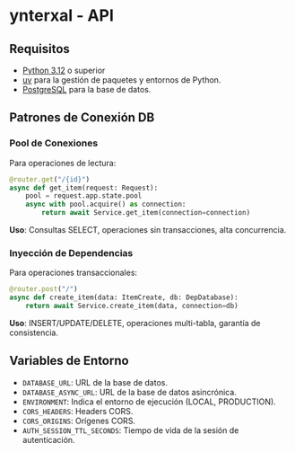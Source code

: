 # ynterxal - API

## Requisitos

- [Python 3.12](https://www.python.org/downloads/release/python-3120/) o superior
- [uv](https://docs.astral.sh/uv/) para la gestión de paquetes y entornos de Python.
- [PostgreSQL](https://www.postgresql.org/) para la base de datos.

## Patrones de Conexión DB

### Pool de Conexiones

Para operaciones de lectura:

```python
@router.get("/{id}")
async def get_item(request: Request):
    pool = request.app.state.pool
    async with pool.acquire() as connection:
        return await Service.get_item(connection=connection)
```

**Uso**: Consultas SELECT, operaciones sin transacciones, alta concurrencia.

### Inyección de Dependencias

Para operaciones transaccionales:

```python
@router.post("/")
async def create_item(data: ItemCreate, db: DepDatabase):
    return await Service.create_item(data, connection=db)
```

**Uso**: INSERT/UPDATE/DELETE, operaciones multi-tabla, garantía de consistencia.

## Variables de Entorno

- `DATABASE_URL`: URL de la base de datos.
- `DATABASE_ASYNC_URL`: URL de la base de datos asincrónica.
- `ENVIRONMENT`: Indica el entorno de ejecución (LOCAL, PRODUCTION).
- `CORS_HEADERS`: Headers CORS.
- `CORS_ORIGINS`: Orígenes CORS.
- `AUTH_SESSION_TTL_SECONDS`: Tiempo de vida de la sesión de autenticación.
